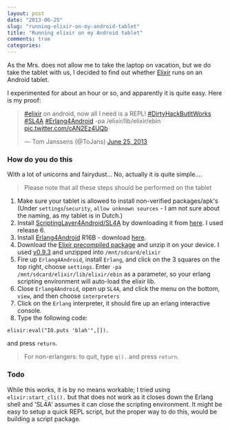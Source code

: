 ```yaml
---
layout: post
date: "2013-06-25"
slug: "running-elixir-on-my-android-tablet"
title: "Running elixir on my Android tablet"
comments: true
categories: 
---
```


As the Mrs. does not allow me to take the laptop on vacation, but we do take the tablet with us, I decided to find out 
whether [Elixir](https://elixir-lang.org) runs on an Android tablet.

I experimented for about an hour or so, and apparently it is quite easy. Here is my proof:

<blockquote class="twitter-tweet"><p><a href="https://twitter.com/search?q=%23elixir&amp;src=hash">#elixir</a> on android, now all I need is a REPL! <a href="https://twitter.com/search?q=%23DirtyHackButItWorks&amp;src=hash">#DirtyHackButItWorks</a> <a href="https://twitter.com/search?q=%23SL4A&amp;src=hash">#SL4A</a> <a href="https://twitter.com/search?q=%23Erlang4Android&amp;src=hash">#Erlang4Android</a> -pa /elixir/lib/elixir/ebin <a href="https://t.co/cAN2Ez4UQb">pic.twitter.com/cAN2Ez4UQb</a></p>&mdash; Tom Janssens (@ToJans) <a href="https://twitter.com/ToJans/statuses/349508106407014400">June 25, 2013</a></blockquote>
<script async src="//platform.twitter.com/widgets.js" charset="utf-8"></script>

### How do you do this

With a lot of unicorns and fairydust... No, actually it is quite simple.... <!--more-->

> Please note that all these steps should be performed on the tablet

1. Make sure your tablet is allowed to install non-verified packages/apk's (Under `settings`/`security`, `allow unknown sources` - 
I am not sure about the naming, as my tablet is in Dutch.)
2. Install [ScriptingLayer4Android/SL4A](https://code.google.com/p/android-scripting/) by downloading it from 
[here](https://code.google.com/p/android-scripting/downloads/detail?name=sl4a_r6.apk&can=2&q=). I used release 6.
3. Install [Erlang4Android](https://code.google.com/p/erlang4android/) R16B - download 
[here](https://code.google.com/p/erlang4android/downloads/detail?name=Erlang4AndroidR16B.apk&can=2&q=).
4. Download the [Elixir precompiled package](https://elixir-lang.org/packages.html) and unzip it on your device. I used 
[v0.9.3](https://dl.dropbox.com/u/4934685/elixir/v0.9.3.zip) and unzipped into `/mnt/sdcard/elixir`
5. Fire up `Erlang4Android`, install `Erlang`, and click on the 3 squares on the top right, choose `settings`. Enter 
`-pa /mnt/sdcard/elixir/lib/elixir/ebin` as a parameter, so your erlang scripting environment will auto-load the elixir lib.
6. Close `Erlang4Android`, open up `SL4A`, and click the menu on the bottom, `view`, and then choose `interpreters`
7. Click on the `Erlang` interpreter, it should fire up an erlang interactive console.
8. Type the following code:

```
elixir:eval("IO.puts 'blah'",[]).
```

and press `return`.

> For non-erlangers: to quit, type `q().` and press `return`.

### Todo

While this works, it is by no means workable; I tried using `elixir:start_cli().` but that does not work as it closes down the 
Erlang shell and 'SL4A' assumes it can close the scripting environment. It might be easy to setup a quick REPL script, but the 
proper way to do this, would be building a script package.
